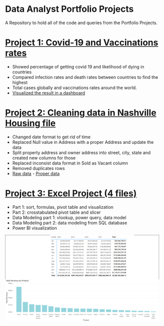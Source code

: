 # Data Analyst Portfolio Projects
A Repository to hold all of the code and queries from the Portfolio Projects.

# [Project 1: Covid-19 and Vaccinations rates](https://github.com/TheNumbers8/PortfolioProjects/tree/main/Covid-19)
* Showed percentage of getting covid 19 and likelihood of dying in countries
* Compared infection rates and  death rates between countries to find the highest
* Total cases globally and vaccinations rates around the world.
* [Visualized the result in a dashboard](https://public.tableau.com/app/profile/van5080/viz/CovidDashboard_16221837794250/Dashboard1)

# [Project 2: Cleaning data in Nashville Housing file](https://github.com/TheNumbers8/PortfolioProjects/tree/main/Data%20Cleaning)
* Changed date format to get rid of time
* Replaced Null value in Address with a proper Address and update the data
* Split property address and owner address into street, city, state and created new columns for those
* Replaced inconsist data format in Sold as Vacant column
* Removed duplicates rows
* [Raw data](https://github.com/TheNumbers8/PortfolioProjects/blob/main/Data%20Cleaning/Nashville%20Housing%20Data%20for%20Data%20Cleaning.xlsx) - [Proper data](https://github.com/TheNumbers8/PortfolioProjects/blob/main/Data%20Cleaning/Nashville%20Housing%20Data%20(Cleaned).xlsx)

# [Project 3: Excel Project (4 files)](https://github.com/TheNumbers8/PortfolioProjects/blob/main/ExcelProject.zip) 
* Part 1: sort, formulas, pivot table and visualization
* Part 2: crosstabulated pivot table and slicer
* Data Modeling part 1: vlookup, power query, data model
* Data Modeling part 2: data modeling from SQL database
* Power BI visualization

<img src="./images/TotalRevenue_powerBI.png" width="500">
